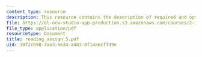 ```yaml
---
content_type: resource
description: This resource contains the description of required and optional readings.
file: https://ol-ocw-studio-app-production.s3.amazonaws.com/courses/2-141-modeling-and-simulation-of-dynamic-systems-fall-2006/30f2cb987aa36634a4830f14a6cffd9e_reading_assign_5.pdf
file_type: application/pdf
resourcetype: Document
title: reading_assign_5.pdf
uid: 30f2cb98-7aa3-6634-a483-0f14a6cffd9e
---
```

